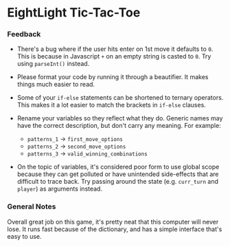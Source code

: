# EightLight Tic-Tac-Toe
### Feedback
- There's a bug where if the user hits enter on 1st move it defaults to `0`. This is because in Javascript `+` on an empty string is casted to `0`. Try using `parseInt()` instead.
- Please format your code by running it through a beautifier. It makes things much easier to read.
- Some of your `if-else` statements can be shortened to ternary operators. This makes it a lot easier to match the brackets in `if-else` clauses.
- Rename your variables so they reflect what they do. Generic names may have the correct description, but don't carry any meaning. For example:
  - `patterns_1` -> `first_move_options`
  - `patterns_2` -> `second_move_options`
  - `patterns_3` -> `valid_winning_combinations`

- On the topic of variables, it's considered poor form to use global scope because they can get polluted or have unintended side-effects that are difficult to trace back. Try passing around the state (e.g. `curr_turn` and `player`) as arguments instead.

### General Notes
Overall great job on this game, it's pretty neat that this computer will never lose. It runs fast because of the dictionary, and has a simple interface that's easy to use.
